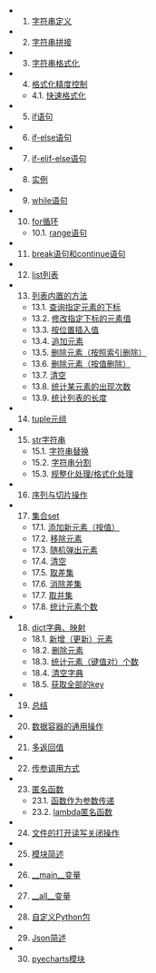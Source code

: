 <!-- vscode-markdown-toc -->
* 1. [字符串定义](#)
* 2. [字符串拼接](#-1)
* 3. [字符串格式化](#-1)
* 4. [格式化精度控制](#-1)
	* 4.1. [快速格式化](#-1)
* 5. [if语句](#if)
* 6. [if-else语句](#if-else)
* 7. [if-elif-else语句](#if-elif-else)
* 8. [实例](#-1)
* 9. [while语句](#while)
* 10. [for循环](#for)
	* 10.1. [range语句](#range)
* 11. [break语句和continue语句](#breakcontinue)
* 12. [list列表](#list)
* 13. [列表内置的方法](#-1)
	* 13.1. [查询指定元素的下标](#-1)
	* 13.2. [修改指定下标的元素值](#-1)
	* 13.3. [按位置插入值](#-1)
	* 13.4. [追加元素](#-1)
	* 13.5. [删除元素（按照索引删除）](#-1)
	* 13.6. [删除元素（按值删除）](#-1)
	* 13.7. [清空](#-1)
	* 13.8. [统计某元素的出现次数](#-1)
	* 13.9. [统计列表的长度](#-1)
* 14. [tuple元组](#tuple)
* 15. [str字符串](#str)
	* 15.1. [字符串替换](#-1)
	* 15.2. [字符串分割](#-1)
	* 15.3. [规整化处理/格式化处理](#-1)
* 16. [序列与切片操作](#-1)
* 17. [集合set](#set)
	* 17.1. [添加新元素（按值）](#-1)
	* 17.2. [移除元素](#-1)
	* 17.3. [随机弹出元素](#-1)
	* 17.4. [清空](#-1)
	* 17.5. [取差集](#-1)
	* 17.6. [消除差集](#-1)
	* 17.7. [取并集](#-1)
	* 17.8. [统计元素个数](#-1)
* 18. [dict字典、映射](#dict)
	* 18.1. [新增（更新）元素](#-1)
	* 18.2. [删除元素](#-1)
	* 18.3. [统计元素（键值对）个数](#-1)
	* 18.4. [清空字典](#-1)
	* 18.5. [获取全部的key](#key)
* 19. [总结](#-1)
* 20. [数据容器的通用操作](#-1)
* 21. [多返回值](#-1)
* 22. [传参调用方式](#-1)
* 23. [匿名函数](#-1)
	* 23.1. [函数作为参数传递](#-1)
	* 23.2. [lambda匿名函数](#lambda)
* 24. [文件的打开读写关闭操作](#-1)
* 25. [模块简述](#-1)
* 26. [__main__变量](#main__)
* 27. [__all__变量](#all__)
* 28. [自定义Python包](#Python)
* 29. [Json简述](#Json)
* 30. [pyecharts模块](#pyecharts)

<!-- vscode-markdown-toc-config
	numbering=true
	autoSave=true
	/vscode-markdown-toc-config -->
<!-- /vscode-markdown-toc -->
